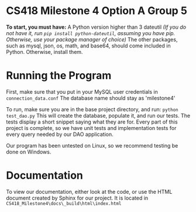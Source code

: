 # CS418 Milestone 4 Option A Group 5
**To start, you must have:**
A Python version higher than 3
dateutil *(If you do not have it, run `pip install python-dateutil`, assuming you have pip. Otherwise, use your package manager of choice)*
The other packages, such as mysql, json, os, math, and base64, should come included in Python. Otherwise, install them.

# Running the Program
First, make sure that you put in your MySQL user credentials in `connection_data.conf`
The database name should stay as 'milestone4'

To run, make sure you are in the base project directory, and run:
`python test_dao.py`
This will create the database, populate it, and run our tests.
The tests display a short snippet saying what they are for.
Every part of this project is complete, so we have unit tests and implementation tests for every query needed by our DAO application.

Our program has been untested on Linux, so we recommend testing be done on Windows.

# Documentation
To view our documentation, either look at the code, or use the HTML document created by Sphinx for our project.
It is located in `CS418_Milestone4\docs\_build\html\index.html`